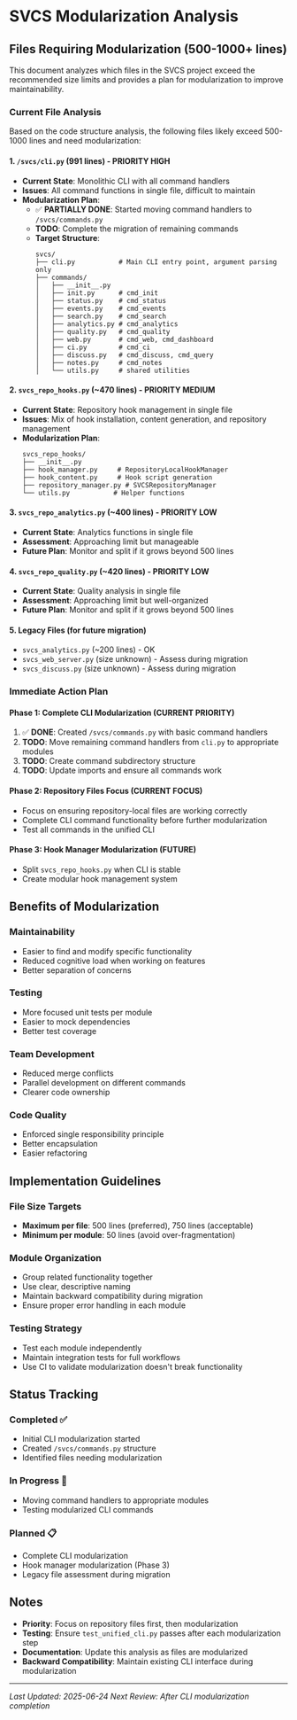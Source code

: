 # SVCS Modularization Analysis

## Files Requiring Modularization (500-1000+ lines)

This document analyzes which files in the SVCS project exceed the recommended size limits and provides a plan for modularization to improve maintainability.

### Current File Analysis

Based on the code structure analysis, the following files likely exceed 500-1000 lines and need modularization:

#### 1. `/svcs/cli.py` (991 lines) - **PRIORITY HIGH**
- **Current State**: Monolithic CLI with all command handlers
- **Issues**: All command functions in single file, difficult to maintain
- **Modularization Plan**:
  - ✅ **PARTIALLY DONE**: Started moving command handlers to `/svcs/commands.py`
  - **TODO**: Complete the migration of remaining commands
  - **Target Structure**:
    ```
    svcs/
    ├── cli.py           # Main CLI entry point, argument parsing only
    ├── commands/
    │   ├── __init__.py
    │   ├── init.py      # cmd_init
    │   ├── status.py    # cmd_status  
    │   ├── events.py    # cmd_events
    │   ├── search.py    # cmd_search
    │   ├── analytics.py # cmd_analytics
    │   ├── quality.py   # cmd_quality
    │   ├── web.py       # cmd_web, cmd_dashboard
    │   ├── ci.py        # cmd_ci
    │   ├── discuss.py   # cmd_discuss, cmd_query
    │   ├── notes.py     # cmd_notes
    │   └── utils.py     # shared utilities
    ```

#### 2. `svcs_repo_hooks.py` (~470 lines) - **PRIORITY MEDIUM**
- **Current State**: Repository hook management in single file
- **Issues**: Mix of hook installation, content generation, and repository management
- **Modularization Plan**:
  ```
  svcs_repo_hooks/
  ├── __init__.py
  ├── hook_manager.py     # RepositoryLocalHookManager
  ├── hook_content.py     # Hook script generation
  ├── repository_manager.py # SVCSRepositoryManager
  └── utils.py           # Helper functions
  ```

#### 3. `svcs_repo_analytics.py` (~400 lines) - **PRIORITY LOW**
- **Current State**: Analytics functions in single file
- **Assessment**: Approaching limit but manageable
- **Future Plan**: Monitor and split if it grows beyond 500 lines

#### 4. `svcs_repo_quality.py` (~420 lines) - **PRIORITY LOW**  
- **Current State**: Quality analysis in single file
- **Assessment**: Approaching limit but well-organized
- **Future Plan**: Monitor and split if it grows beyond 500 lines

#### 5. Legacy Files (for future migration)
- `svcs_analytics.py` (~200 lines) - OK
- `svcs_web_server.py` (size unknown) - Assess during migration
- `svcs_discuss.py` (size unknown) - Assess during migration

### Immediate Action Plan

#### Phase 1: Complete CLI Modularization (CURRENT PRIORITY)
1. ✅ **DONE**: Created `/svcs/commands.py` with basic command handlers
2. **TODO**: Move remaining command handlers from `cli.py` to appropriate modules
3. **TODO**: Create command subdirectory structure
4. **TODO**: Update imports and ensure all commands work

#### Phase 2: Repository Files Focus (CURRENT FOCUS)
- Focus on ensuring repository-local files are working correctly
- Complete CLI command functionality before further modularization
- Test all commands in the unified CLI

#### Phase 3: Hook Manager Modularization (FUTURE)
- Split `svcs_repo_hooks.py` when CLI is stable
- Create modular hook management system

## Benefits of Modularization

### Maintainability
- Easier to find and modify specific functionality
- Reduced cognitive load when working on features
- Better separation of concerns

### Testing
- More focused unit tests per module
- Easier to mock dependencies
- Better test coverage

### Team Development
- Reduced merge conflicts
- Parallel development on different commands
- Clearer code ownership

### Code Quality
- Enforced single responsibility principle
- Better encapsulation
- Easier refactoring

## Implementation Guidelines

### File Size Targets
- **Maximum per file**: 500 lines (preferred), 750 lines (acceptable)
- **Minimum per module**: 50 lines (avoid over-fragmentation)

### Module Organization
- Group related functionality together
- Use clear, descriptive naming
- Maintain backward compatibility during migration
- Ensure proper error handling in each module

### Testing Strategy
- Test each module independently
- Maintain integration tests for full workflows
- Use CI to validate modularization doesn't break functionality

## Status Tracking

### Completed ✅
- Initial CLI modularization started
- Created `/svcs/commands.py` structure
- Identified files needing modularization

### In Progress 🔄
- Moving command handlers to appropriate modules
- Testing modularized CLI commands

### Planned 📋
- Complete CLI modularization
- Hook manager modularization (Phase 3)
- Legacy file assessment during migration

## Notes

- **Priority**: Focus on repository files first, then modularization
- **Testing**: Ensure `test_unified_cli.py` passes after each modularization step  
- **Documentation**: Update this analysis as files are modularized
- **Backward Compatibility**: Maintain existing CLI interface during modularization

---

*Last Updated: 2025-06-24*
*Next Review: After CLI modularization completion*
